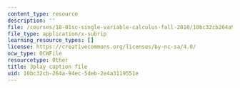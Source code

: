 ```yaml
---
content_type: resource
description: ''
file: /courses/18-01sc-single-variable-calculus-fall-2010/10bc32cb264a94ec5deb2e4a3119551e_ryLdyDrBfvI.srt
file_type: application/x-subrip
learning_resource_types: []
license: https://creativecommons.org/licenses/by-nc-sa/4.0/
ocw_type: OCWFile
resourcetype: Other
title: 3play caption file
uid: 10bc32cb-264a-94ec-5deb-2e4a3119551e
---
```

